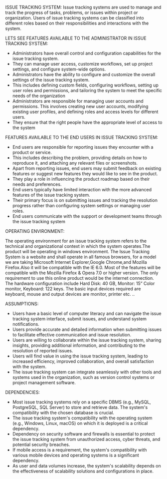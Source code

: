 ISSUE TRACKING SYSTEM:
     Issue tracking systems are used to manage and track the progress of tasks, problems, or issues within
project or organization. Users of issue tracking systems can be classified into different roles based on their responsibilities and interactions with the system.

LETS SEE FEATURES AVAILABLE TO THE ADMINISTRATOR IN ISSUE TRACKING SYSTEM:
* Administrators have overall control and configuration capabilities for the issue tracking system. 
* They can manage user access, customize workflows, set up project settings, and configure system-wide options.
* Administrators have the ability to configure and customize the overall settings of the issue tracking system.
* This includes defining custom fields, configuring workflows, setting up user roles and permissions, and tailoring the system to meet the specific needs of the organization
* Administrators are responsible for managing user accounts and permissions. This involves creating new user accounts, modifying existing user profiles, and defining roles and access levels for different users. 
* They ensure that the right people have the appropriate level of access to the system

FEATURES AVAILABLE TO THE END USERS IN ISSUE TRACKING SYSTEM:
* End users are responsible for reporting issues they encounter with a product or service.
* This includes describing the problem, providing details on how to reproduce it, and attaching any relevant files or screenshots.
* Apart from reporting issues, end users may submit feedback on existing features or suggest new features they would like to see in the product. 
* They play a role in influencing the product roadmap based on their needs and preferences.
*  End users typically have limited interaction with the more advanced features of the issue tracking system. 
* Their primary focus is on submitting issues and tracking the resolution progress rather than configuring system settings or managing user roles.
* End users communicate with the support or development teams through the issue tracking system 

OPERATING ENVIRONMENT:

The operating environment for an issue tracking system refers to the technical and organizational context in which the system operates.The product will be operating in windows environment. The Issue Tracking System is a
website and shall operate in all famous browsers, for a model we are taking Microsoft Internet
Explorer,Google Chrome,and Mozilla Firefox.Also it will be compatible with the IE 6.0. Most
of the features will be compatible with the Mozilla Firefox & Opera 7.0 or higher version. The
only requirement to use this online product would be the internet connection.
The hardware configuration include Hard Disk: 40 GB, Monitor: 15” Color monitor, Keyboard:
122 keys. The basic input devices required are keyboard, mouse and output devices are monitor,
printer etc.
..


ASSUMPTIONS:
* Users have a basic level of computer literacy and can navigate the issue tracking system interface, submit issues, and understand system notifications.
* Users provide accurate and detailed information when submitting issues to facilitate effective communication and issue resolution.
* Users are willing to collaborate within the issue tracking system, sharing insights, providing additional information, and contributing to the resolution of reported issues.
* Users will find value in using the issue tracking system, leading to increased efficiency, improved collaboration, and overall satisfaction with the system.
* The issue tracking system can integrate seamlessly with other tools and systems used in the organization, such as version control systems or project management software.

DEPENDENCIES:
* Most issue tracking systems rely on a specific DBMS (e.g., MySQL, PostgreSQL, SQL Server) to store and retrieve data. The system's compatibility with the chosen database is crucial.
* The issue tracking system's compatibility with the operating system (e.g., Windows, Linux, macOS) on which it is deployed is a critical dependency.
* Dependency on security software and firewalls is essential to protect the issue tracking system from unauthorized access, cyber threats, and potential security breaches.
* If mobile access is a requirement, the system's compatibility with various mobile devices and operating systems is a significant dependency.
* As user and data volumes increase, the system's scalability depends on the effectiveness of scalability solutions and configurations in place.

 
